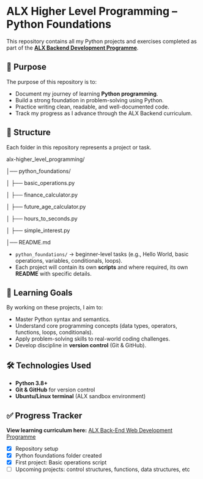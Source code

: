 # ALX Higher Level Programming – Python Foundations  

This repository contains all my Python projects and exercises completed as part of the [**ALX Backend Development Programme**](https://admissions.alxafrica.com/home#).  

## 📌 Purpose  
The purpose of this repository is to:  
- Document my journey of learning **Python programming**.  
- Build a strong foundation in problem-solving using Python.  
- Practice writing clean, readable, and well-documented code.  
- Track my progress as I advance through the ALX Backend curriculum.  

## 📂 Structure  
Each folder in this repository represents a project or task.

alx-higher_level_programming/ 

│── python_foundations/ 

│ ├── basic_operations.py

│ ├── finance_calculator.py

│ ├── future_age_calculator.py

│ ├── hours_to_seconds.py

│ ├── simple_interest.py

│── README.md

- `python_foundations/` → beginner-level tasks (e.g., Hello World, basic operations, variables, conditionals, loops).  
- Each project will contain its own **scripts** and where required, its own **README** with specific details.  

## 🚀 Learning Goals  
By working on these projects, I aim to:  
- Master Python syntax and semantics.  
- Understand core programming concepts (data types, operators, functions, loops, conditionals).  
- Apply problem-solving skills to real-world coding challenges.  
- Develop discipline in **version control** (Git & GitHub).  

## 🛠️ Technologies Used  
- **Python 3.8+**  
- **Git & GitHub** for version control  
- **Ubuntu/Linux terminal** (ALX sandbox environment)  

## ✅ Progress Tracker  
**View learning curriculum here:** [ALX Back-End Web Development Programme](https://www.alxafrica.com/wp-content/uploads/2024/11/Back-End-Web-Development-Catalogue_compressed.pdf)
- [x] Repository setup  
- [x] Python foundations folder created  
- [x] First project: Basic operations script  
- [ ] Upcoming projects: control structures, functions, data structures, etc
